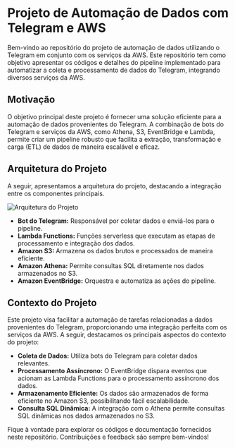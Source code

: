 # Projeto de Automação de Dados com Telegram e AWS

Bem-vindo ao repositório do projeto de automação de dados utilizando o Telegram em conjunto com os serviços da AWS. Este repositório tem como objetivo apresentar os códigos e detalhes do pipeline implementado para automatizar a coleta e processamento de dados do Telegram, integrando diversos serviços da AWS.

## Motivação

O objetivo principal deste projeto é fornecer uma solução eficiente para a automação de dados provenientes do Telegram. A combinação de bots do Telegram e serviços da AWS, como Athena, S3, EventBridge e Lambda, permite criar um pipeline robusto que facilita a extração, transformação e carga (ETL) de dados de maneira escalável e eficaz.

## Arquitetura do Projeto

A seguir, apresentamos a arquitetura do projeto, destacando a integração entre os componentes principais.

![Arquitetura do Projeto](![Projeto-Telegram_page](https://github.com/fabslo/Reposit-rio-Telegram-Project/assets/152207178/2e37d7a9-7e87-407a-9cb8-59d8b964c957)
)

- **Bot do Telegram:** Responsável por coletar dados e enviá-los para o pipeline.
- **Lambda Functions:** Funções serverless que executam as etapas de processamento e integração dos dados.
- **Amazon S3:** Armazena os dados brutos e processados de maneira eficiente.
- **Amazon Athena:** Permite consultas SQL diretamente nos dados armazenados no S3.
- **Amazon EventBridge:** Orquestra e automatiza as ações do pipeline.

## Contexto do Projeto

Este projeto visa facilitar a automação de tarefas relacionadas a dados provenientes do Telegram, proporcionando uma integração perfeita com os serviços da AWS. A seguir, destacamos os principais aspectos do contexto do projeto:

- **Coleta de Dados:** Utiliza bots do Telegram para coletar dados relevantes.
- **Processamento Assíncrono:** O EventBridge dispara eventos que acionam as Lambda Functions para o processamento assíncrono dos dados.
- **Armazenamento Eficiente:** Os dados são armazenados de forma eficiente no Amazon S3, possibilitando fácil escalabilidade.
- **Consulta SQL Dinâmica:** A integração com o Athena permite consultas SQL dinâmicas nos dados armazenados no S3.

Fique à vontade para explorar os códigos e documentação fornecidos neste repositório. Contribuições e feedback são sempre bem-vindos!
